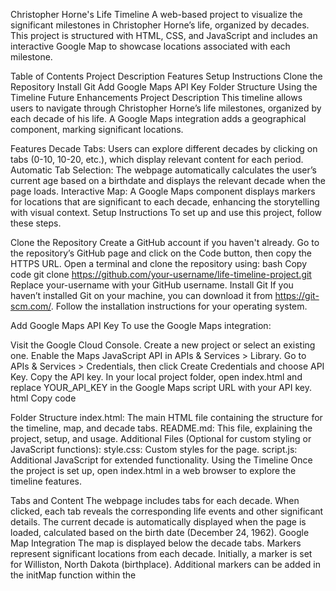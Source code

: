 Christopher Horne's Life Timeline
A web-based project to visualize the significant milestones in Christopher Horne’s life, organized by decades. This project is structured with HTML, CSS, and JavaScript and includes an interactive Google Map to showcase locations associated with each milestone.

Table of Contents
Project Description
Features
Setup Instructions
Clone the Repository
Install Git
Add Google Maps API Key
Folder Structure
Using the Timeline
Future Enhancements
Project Description
This timeline allows users to navigate through Christopher Horne’s life milestones, organized by each decade of his life. A Google Maps integration adds a geographical component, marking significant locations.

Features
Decade Tabs: Users can explore different decades by clicking on tabs (0-10, 10-20, etc.), which display relevant content for each period.
Automatic Tab Selection: The webpage automatically calculates the user’s current age based on a birthdate and displays the relevant decade when the page loads.
Interactive Map: A Google Maps component displays markers for locations that are significant to each decade, enhancing the storytelling with visual context.
Setup Instructions
To set up and use this project, follow these steps.

Clone the Repository
Create a GitHub account if you haven't already.
Go to the repository’s GitHub page and click on the Code button, then copy the HTTPS URL.
Open a terminal and clone the repository using:
bash
Copy code
git clone https://github.com/your-username/life-timeline-project.git
Replace your-username with your GitHub username.
Install Git
If you haven’t installed Git on your machine, you can download it from https://git-scm.com/. Follow the installation instructions for your operating system.

Add Google Maps API Key
To use the Google Maps integration:

Visit the Google Cloud Console.
Create a new project or select an existing one.
Enable the Maps JavaScript API in APIs & Services > Library.
Go to APIs & Services > Credentials, then click Create Credentials and choose API Key.
Copy the API key.
In your local project folder, open index.html and replace YOUR_API_KEY in the Google Maps script URL with your API key.
html
Copy code
<script src="https://maps.googleapis.com/maps/api/js?key=YOUR_API_KEY&callback=initMap" async defer></script>
Folder Structure
index.html: The main HTML file containing the structure for the timeline, map, and decade tabs.
README.md: This file, explaining the project, setup, and usage.
Additional Files (Optional for custom styling or JavaScript functions):
style.css: Custom styles for the page.
script.js: Additional JavaScript for extended functionality.
Using the Timeline
Once the project is set up, open index.html in a web browser to explore the timeline features.

Tabs and Content
The webpage includes tabs for each decade.
When clicked, each tab reveals the corresponding life events and other significant details.
The current decade is automatically displayed when the page is loaded, calculated based on the birth date (December 24, 1962).
Google Map Integration
The map is displayed below the decade tabs.
Markers represent significant locations from each decade. Initially, a marker is set for Williston, North Dakota (birthplace).
Additional markers can be added in the initMap function within the <script> tags by specifying latitude, longitude, and title for each new location.
Example to add a new location marker:

javascript
Copy code
new google.maps.Marker({
    position: { lat: 34.0522, lng: -118.2437 }, // Coordinates for Los Angeles, CA
    map: map,
    title: "Significant Location: Los Angeles, CA",
});
Future Enhancements
Detailed Content for Each Decade: Populate each decade with specific milestones, life events, or notable memories.
Additional Map Markers: Add markers for each significant location, complete with descriptive tooltips.
Styling Enhancements: Create a separate CSS file for advanced styling or custom animations.
Improved Responsiveness: Enhance the mobile layout for an optimal experience on smaller screens.
Committing and Pushing Changes
To save changes to your project:

Add and commit changes:

bash
Copy code
git add .
git commit -m "Description of changes"
Push to GitHub:

bash
Copy code
git push origin main
Pulling Updates on a Different Computer
When working from another computer, pull the latest updates:

bash
Copy code
git pull origin main
